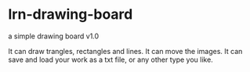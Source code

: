 # lrn-drawing-board
a simple drawing board
v1.0


It can draw trangles, rectangles and lines.
It can move the images.
It can save and load your work as a txt file, or any other type you like.
